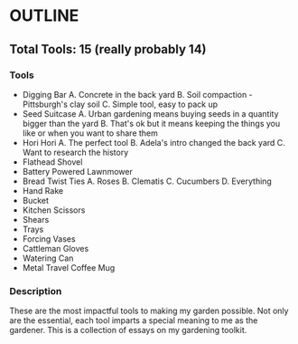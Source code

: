 # OUTLINE

## Total Tools: 15 (really probably 14)

### Tools

- Digging Bar
A. Concrete in the back yard
B. Soil compaction - Pittsburgh's clay soil
C. Simple tool, easy to pack up
- Seed Suitcase
A. Urban gardening means buying seeds in a quantity bigger than the yard
B. That's ok but it means keeping the things you like or when you want to share them
- Hori Hori
A. The perfect tool
B. Adela's intro changed the back yard
C. Want to research the history
- Flathead Shovel
- Battery Powered Lawnmower
- Bread Twist Ties
A. Roses
B. Clematis
C. Cucumbers
D. Everything
- Hand Rake
- Bucket
- Kitchen Scissors
- Shears
- Trays
- Forcing Vases
- Cattleman Gloves
- Watering Can
- Metal Travel Coffee Mug

### Description
These are the most impactful tools to making my garden possible. Not only are the essential, each tool imparts a special meaning to me as the gardener. This is a collection of essays on my gardening toolkit.
 
